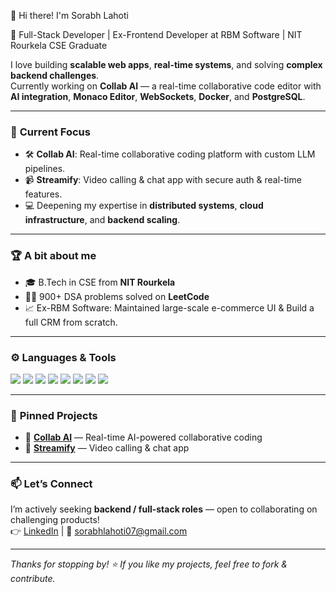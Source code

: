 👋 Hi there! I'm Sorabh Lahoti

🚀 Full-Stack Developer | Ex-Frontend Developer at RBM Software | NIT Rourkela CSE Graduate

I love building **scalable web apps**, **real-time systems**, and solving **complex backend challenges**.  
Currently working on **Collab AI** — a real-time collaborative code editor with **AI integration**, **Monaco Editor**, **WebSockets**, **Docker**, and **PostgreSQL**.

---

### 🧩 **Current Focus**
- 🛠️ **Collab AI**: Real-time collaborative coding platform with custom LLM pipelines.
- 📹 **Streamify**: Video calling & chat app with secure auth & real-time features.
- 💻 Deepening my expertise in **distributed systems**, **cloud infrastructure**, and **backend scaling**.

---

### 🏆 **A bit about me**
- 🎓 B.Tech in CSE from **NIT Rourkela**
- 👨‍💻 900+ DSA problems solved on **LeetCode**
- 📈 Ex-RBM Software: Maintained large-scale e-commerce UI & Build a full CRM from scratch.

---

### ⚙️ **Languages & Tools**
<p>
  <img src="https://img.shields.io/badge/-JavaScript-black?style=flat-square&logo=javascript" />
  <img src="https://img.shields.io/badge/-TypeScript-black?style=flat-square&logo=typescript" />
  <img src="https://img.shields.io/badge/-Node.js-black?style=flat-square&logo=node.js" />
  <img src="https://img.shields.io/badge/-React-black?style=flat-square&logo=react" />
  <img src="https://img.shields.io/badge/-Next.js-black?style=flat-square&logo=next.js" />
  <img src="https://img.shields.io/badge/-PostgreSQL-black?style=flat-square&logo=postgresql" />
  <img src="https://img.shields.io/badge/-Docker-black?style=flat-square&logo=docker" />
  <img src="https://img.shields.io/badge/-AWS-black?style=flat-square&logo=amazon-aws" />
</p>

---

### 📌 **Pinned Projects**
- 🔗 [**Collab AI**](https://github.com/sorabhlahoti/collab-ai) — Real-time AI-powered collaborative coding
- 🔗 [**Streamify**](https://github.com/sorabhlahoti/Streamify) — Video calling & chat app

---

### 📫 **Let’s Connect**
I’m actively seeking **backend / full-stack roles** — open to collaborating on challenging products!  
👉 [LinkedIn](https://www.linkedin.com/in/sorabh-lahoti-b510b6211/) | 📧 sorabhlahoti07@gmail.com

---

*Thanks for stopping by! ⭐️ If you like my projects, feel free to fork & contribute.*
